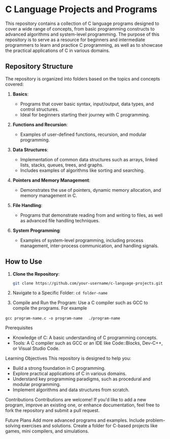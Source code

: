 # C Language Projects and Programs  

This repository contains a collection of C language programs designed to cover a wide range of concepts, from basic programming constructs to advanced algorithms and system-level programming. The purpose of this repository is to serve as a resource for beginners and intermediate programmers to learn and practice C programming, as well as to showcase the practical applications of C in various domains.  

## Repository Structure  

The repository is organized into folders based on the topics and concepts covered:  

1. **Basics**:  
   - Programs that cover basic syntax, input/output, data types, and control structures.  
   - Ideal for beginners starting their journey with C programming.  

2. **Functions and Recursion**:  
   - Examples of user-defined functions, recursion, and modular programming.  

3. **Data Structures**:  
   - Implementation of common data structures such as arrays, linked lists, stacks, queues, trees, and graphs.  
   - Includes examples of algorithms like sorting and searching.  

4. **Pointers and Memory Management**:  
   - Demonstrates the use of pointers, dynamic memory allocation, and memory management in C.  

5. **File Handling**:  
   - Programs that demonstrate reading from and writing to files, as well as advanced file handling techniques.  

6. **System Programming**:  
   - Examples of system-level programming, including process management, inter-process communication, and handling signals.  

## How to Use  

1. **Clone the Repository**:  
   ```bash
   git clone https://github.com/your-username/c-language-projects.git
2. Navigate to a Specific Folder:
    ```cd folder-name```

3. Compile and Run the Program:
Use a C compiler such as GCC to compile the programs. For example

```gcc program-name.c -o program-name ``` 
 ```  ./program-name  ```

Prerequisites
- Knowledge of C: A basic understanding of C programming concepts.
- Tools: A C compiler such as GCC or an IDE like Code::Blocks, Dev-C++, or Visual Studio Code.

Learning Objectives
This repository is designed to help you:
- Build a strong foundation in C programming.
- Explore practical applications of C in various domains.
- Understand key programming paradigms, such as procedural and modular programming.
- Implement algorithms and data structures from scratch.

Contributions
Contributions are welcome! If you'd like to add a new program, improve an existing one, or enhance documentation, feel free to fork the repository and submit a pull request.

Future Plans
Add more advanced programs and examples.
Include problem-solving exercises and solutions.
Create a folder for C-based projects like games, mini compilers, and simulations.
